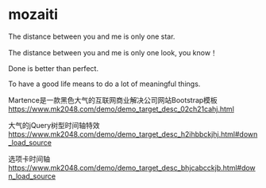 # mozaiti

The distance between you and me is only one star.

The distance between you and me is only one look, you know！

Done is better than perfect.

To have a good life means to do a lot of meaningful things.

Martence是一款黑色大气的互联网商业解决公司网站Bootstrap模板  https://www.mk2048.com/demo/demo_target_desc_02ch21cahj.html

大气的jQuery树型时间轴特效  https://www.mk2048.com/demo/demo_target_desc_h2ihbbckjhj.html#down_load_source

选项卡时间轴  https://www.mk2048.com/demo/demo_target_desc_bhjcabcckjb.html#down_load_source
